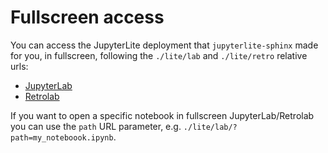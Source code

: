# Fullscreen access

You can access the JupyterLite deployment that `jupyterlite-sphinx` made for you, in fullscreen, following the `./lite/lab` and `./lite/retro` relative urls:

- [JupyterLab](./lite/lab/index.html)
- [Retrolab](./lite/retro/index.html)

If you want to open a specific notebook in fullscreen  JupyterLab/Retrolab you can use the `path` URL parameter, e.g. `./lite/lab/?path=my_noteboook.ipynb`.
